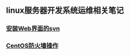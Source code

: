 ## linux服务器开发系统运维相关笔记

### [安装Web界面的svn](app/static/webSvn.md)
### [CentOS防火墙操作](app/static/CentOS防火墙之iptables.md)
